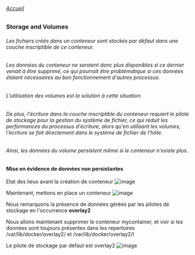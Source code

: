 ###### [Accueil](README.md)
### Storage and Volumes

###### Les fichiers créés dans un conteneur sont stockés par défaut dans une couche inscriptible de ce conteneur.
###### Les données du conteneur ne seraient donc plus disponibles si ce dernier venait à être supprimé, ce qui pourrait être problématique  si ces données étaient nécessaires au bon fonctionnement d'autres processus.
###### L'utilisation des volumes est la solution à cette situation.

###### De plus, l'écriture dans la couche inscriptible du conteneur requiert le pilote de stockage pour la gestion du système de fichier, ce qui réduit les performances du processus d'écriture, alors qu'en utilisant les volumes, l'écriture se fait directement dans le système de fichier de l'hôte.
###### Ainsi, les données du volume persistent même si le conteneur n'existe plus. 

#### Mise en évidence de données non persistantes
Etat des lieux avant la création de conteneur
![image](https://github.com/abiForSofteam/docker/assets/56606441/a10ccc40-e65d-48b4-8b5f-5fd4de6cc0bb)

Maintenant, mettons en place un conteneur
![image](https://github.com/abiForSofteam/docker/assets/56606441/0e9e99fd-b175-42fa-9335-99ca21713cd5)

Nous remarquons la présence de données gérées par les pilotes de stockage en l'occurrence **overlay2** 


Nous allons maintenant supprimer le conteneur mycontainer, et voir si les données sont toujours présentes dans les repertoires /var/lib/docker/overlay2/ et /var/lib/docker/overlay2/l



Le pilote de stockage par défaut est overlay2
![image](https://github.com/abiForSofteam/docker/assets/56606441/d2d4fbc3-502f-4033-a1d1-a3d887375609)

